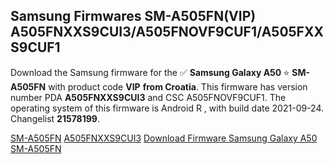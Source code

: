 <h2>Samsung Firmwares SM-A505FN(VIP) A505FNXXS9CUI3/A505FNOVF9CUF1/A505FXXS9CUF1</h2>
Download the Samsung firmware for the ✅ <strong>Samsung Galaxy A50 </strong> ⭐ <strong>SM-A505FN</strong> with product code <strong>VIP</strong> <strong> from Croatia</strong>. This firmware has version number PDA <strong>A505FNXXS9CUI3</strong> and CSC A505FNOVF9CUF1. The operating system of this firmware is Android R , with build date 2021-09-24. Changelist <strong>21578199</strong>.


[SM-A505FN](https://samfirm.shop/samsung/model/SM-A505FN)
[A505FNXXS9CUI3](https://samfirm.shop/samsung/pda/A505FNXXS9CUI3)
[Download Firmware Samsung Galaxy A50 SM-A505FN](https://samfirm.shop/samsung/firmware/459606)
